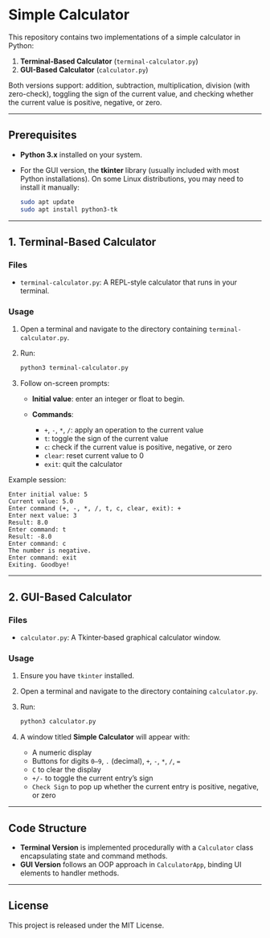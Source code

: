 # Simple Calculator

This repository contains two implementations of a simple calculator in Python:

1. **Terminal-Based Calculator** (`terminal-calculator.py`)
2. **GUI-Based Calculator** (`calculator.py`)

Both versions support: addition, subtraction, multiplication, division (with zero-check), toggling the sign of the current value, and checking whether the current value is positive, negative, or zero.

---

## Prerequisites

* **Python 3.x** installed on your system.
* For the GUI version, the **tkinter** library (usually included with most Python installations). On some Linux distributions, you may need to install it manually:

  ```bash
  sudo apt update
  sudo apt install python3-tk
  ```

---

## 1. Terminal-Based Calculator

### Files

* `terminal-calculator.py`: A REPL-style calculator that runs in your terminal.

### Usage

1. Open a terminal and navigate to the directory containing `terminal-calculator.py`.
2. Run:

   ```bash
   python3 terminal-calculator.py
   ```
3. Follow on-screen prompts:

   * **Initial value**: enter an integer or float to begin.
   * **Commands**:

     * `+`, `-`, `*`, `/`: apply an operation to the current value
     * `t`: toggle the sign of the current value
     * `c`: check if the current value is positive, negative, or zero
     * `clear`: reset current value to 0
     * `exit`: quit the calculator

Example session:

```
Enter initial value: 5
Current value: 5.0
Enter command (+, -, *, /, t, c, clear, exit): +
Enter next value: 3
Result: 8.0
Enter command: t
Result: -8.0
Enter command: c
The number is negative.
Enter command: exit
Exiting. Goodbye!
```

---

## 2. GUI-Based Calculator

### Files

* `calculator.py`: A Tkinter‑based graphical calculator window.

### Usage

1. Ensure you have `tkinter` installed.
2. Open a terminal and navigate to the directory containing `calculator.py`.
3. Run:

   ```bash
   python3 calculator.py
   ```
4. A window titled **Simple Calculator** will appear with:

   * A numeric display
   * Buttons for digits `0–9`, `.` (decimal), `+`, `-`, `*`, `/`, `=`
   * `C` to clear the display
   * `+/-` to toggle the current entry’s sign
   * `Check Sign` to pop up whether the current entry is positive, negative, or zero

---

## Code Structure

* **Terminal Version** is implemented procedurally with a `Calculator` class encapsulating state and command methods.
* **GUI Version** follows an OOP approach in `CalculatorApp`, binding UI elements to handler methods.

---

## License

This project is released under the MIT License.
